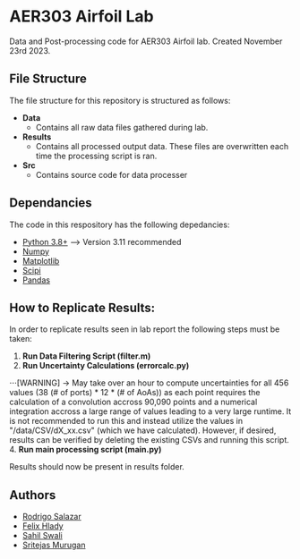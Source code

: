 # AER303 Airfoil Lab

Data and Post-processing code for AER303 Airfoil lab. Created November 23rd 2023.

## File Structure

The file structure for this repository is structured as follows:

* **Data**
  * Contains all raw data files gathered during lab.
* **Results**
  * Contains all processed output data. These files are overwritten each time the processing script is ran.
* **Src**
  * Contains source code for data processer

## Dependancies

The code in this respository has the following depedancies:

- [Python 3.8+](https://www.python.org/) --> Version 3.11 recommended
- [Numpy](https://numpy.org/)
- [Matplotlib](https://matplotlib.org/)
- [Scipi](https://scipy.org/)
- [Pandas](https://pandas.pydata.org/)

## How to Replicate Results:

In order to replicate results seen in lab report the following steps must be taken:

1. **Run Data Filtering Script (filter.m)**
2. **Run Uncertainty Calculations (errorcalc.py)**
   
⋅⋅⋅[WARNING] -> May take over an hour to compute uncertainties for all 456 values (38 (# of ports) * 12 * (# of AoAs)) as each  point requires the calculation of a convolution accross 90,090 points and a numerical integration accross a large range of values leading to a very large runtime. It is not recommended to run this and instead utilize the values in "/data/CSV/dX_xx.csv" (which we have calculated). However, if desired, results can be verified by deleting the existing CSVs and running this script.
4. **Run main processing script (main.py)**

Results should now be present in results folder.

## Authors

- [Rodrigo Salazar](https://www.github.com/Gigigo16)
- [Felix Hlady](https://www.github.com/FelHy66)
- [Sahil Swali]()
- [Sritejas Murugan](https://github.com/smurugan23)
